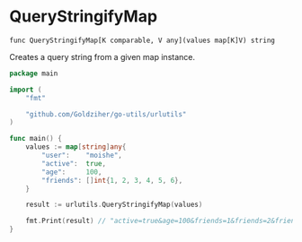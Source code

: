 # QueryStringifyMap

`func QueryStringifyMap[K comparable, V any](values map[K]V) string`

Creates a query string from a given map instance.

```go
package main

import (
	"fmt"

	"github.com/Goldziher/go-utils/urlutils"
)

func main() {
	values := map[string]any{
		"user":    "moishe",
		"active":  true,
		"age":     100,
		"friends": []int{1, 2, 3, 4, 5, 6},
	}

	result := urlutils.QueryStringifyMap(values)

	fmt.Print(result) // "active=true&age=100&friends=1&friends=2&friends=3&friends=4&friends=5&friends=6&user=moishe"
}
```
